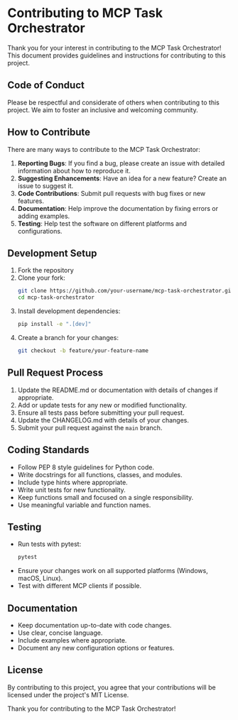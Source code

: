 # Contributing to MCP Task Orchestrator

Thank you for your interest in contributing to the MCP Task Orchestrator! This document provides guidelines and instructions for contributing to this project.

## Code of Conduct

Please be respectful and considerate of others when contributing to this project. We aim to foster an inclusive and welcoming community.

## How to Contribute

There are many ways to contribute to the MCP Task Orchestrator:

1. **Reporting Bugs**: If you find a bug, please create an issue with detailed information about how to reproduce it.
2. **Suggesting Enhancements**: Have an idea for a new feature? Create an issue to suggest it.
3. **Code Contributions**: Submit pull requests with bug fixes or new features.
4. **Documentation**: Help improve the documentation by fixing errors or adding examples.
5. **Testing**: Help test the software on different platforms and configurations.

## Development Setup

1. Fork the repository
2. Clone your fork:
   ```bash
   git clone https://github.com/your-username/mcp-task-orchestrator.git
   cd mcp-task-orchestrator
   ```
3. Install development dependencies:
   ```bash
   pip install -e ".[dev]"
   ```
4. Create a branch for your changes:
   ```bash
   git checkout -b feature/your-feature-name
   ```

## Pull Request Process

1. Update the README.md or documentation with details of changes if appropriate.
2. Add or update tests for any new or modified functionality.
3. Ensure all tests pass before submitting your pull request.
4. Update the CHANGELOG.md with details of your changes.
5. Submit your pull request against the `main` branch.

## Coding Standards

- Follow PEP 8 style guidelines for Python code.
- Write docstrings for all functions, classes, and modules.
- Include type hints where appropriate.
- Write unit tests for new functionality.
- Keep functions small and focused on a single responsibility.
- Use meaningful variable and function names.

## Testing

- Run tests with pytest:
  ```bash
  pytest
  ```
- Ensure your changes work on all supported platforms (Windows, macOS, Linux).
- Test with different MCP clients if possible.

## Documentation

- Keep documentation up-to-date with code changes.
- Use clear, concise language.
- Include examples where appropriate.
- Document any new configuration options or features.

## License

By contributing to this project, you agree that your contributions will be licensed under the project's MIT License.

Thank you for contributing to the MCP Task Orchestrator!